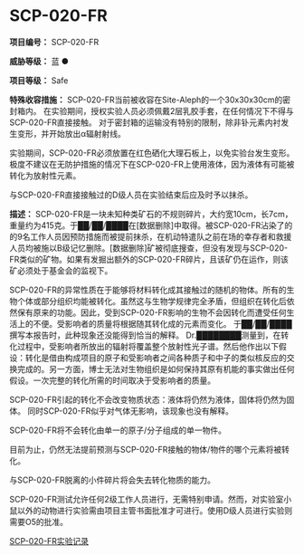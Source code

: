 # SCP-020-FR

**项目编号：**  SCP-020-FR

**威胁等级：**  蓝 ●

**项目等级：**  Safe

**特殊收容措施：**  SCP-020-FR当前被收容在Site-Aleph的一个30x30x30cm的密封箱内。 在实验期间，授权实验人员必须佩戴2层乳胶手套，在任何情况下不得与SCP-020-FR直接接触。 对于密封箱的运输没有特别的限制，除非钋元素内衬发生变形，并开始放出α辐射射线。

实验期间，SCP-020-FR必须放置在红色硒化大理石板上，以免实验台发生变形。极度不建议在无防护措施的情况下在SCP-020-FR上使用液体，因为液体有可能被转化为放射性元素。

与SCP-020-FR直接接触过的D级人员在实验结束后应及时予以抹杀。

**描述：**  SCP-020-FR是一块未知种类矿石的不规则碎片，大约宽10cm，长7cm，重量约为415克。于██/██/████在[数据删除]中取得。被SCP-020-FR沾染了的的9名工作人员因预防措施而被提前抹杀，在机动特遣队之前在场的幸存者和救援人员均被施以B级记忆删除。[数据删除]矿被彻底搜查，但没有发现与SCP-020-FR类似的矿物。如果有发掘出额外的SCP-020-FR碎片，且该矿仍在运作，则该矿必须处于基金会的监视下。

SCP-020-FR的异常性质在于能够将材料转化成其接触过的随机的物体。所有的生物个体或部分组织均能被转化。虽然这与生物学规律完全矛盾，但组织在转化后依然保有原来的功能。因此，受到SCP-020-FR影响的生物不会因转化而遭受任何生活上的不便。受影响者的质量将根据随其转化成的元素而变化。
于██/██/████撰写本报告时，此种现象还没能得到恰当的解释。
Dr.████████测量到，在转化过程中，受影响者所放出的辐射将覆盖整个放射性光子谱。然后他作出以下假设：转化是借由构成项目的原子和受影响者之间各种质子和中子的类似核反应的交换完成的。另一方面，博士无法对生物组织是如何保持其原有机能的事实做出任何假设。一次完整的转化所需的时间取决于受影响者的质量。

SCP-020-FR引起的转化不会改变物质状态：液体将仍然为液体，固体将仍然为固体。 同时SCP-020-FR似乎对气体无影响，该现象也没有解释。

SCP-020-FR将不会转化由单一的原子/分子组成的单一物件。

目前为止，仍然无法提前预测与SCP-020-FR接触的物体/物件的哪个元素将被转化。

与SCP-020-FR脱离的小件碎片将会失去转化物质的能力。

SCP-020-FR测试允许任何2级工作人员进行，无需特别申请。然而，对实验室小鼠以外的动物进行实验需由项目主管书面批准才可进行。使用D级人员进行实验则需要O5的批准。

[SCP-020-FR实验记录](//scp-wiki-cn.wikidot.comhttp://scp-wiki-cn.wikidot.com/rapports-de-tests-sur-scp-020-fr)

